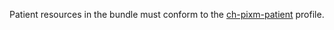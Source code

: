 Patient resources in the bundle must conform to the [ch-pixm-patient](StructureDefinition-ch-pixm-patient.html) profile.